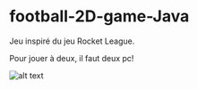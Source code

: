 # football-2D-game-Java

Jeu inspiré du jeu Rocket League.

Pour jouer à deux, il faut deux pc!

![alt text](/image/pseudo.png)
